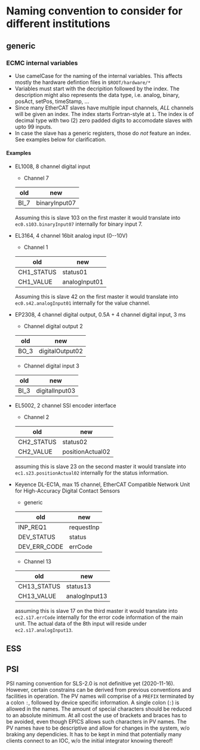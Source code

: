 # Naming convention to consider for different institutions

## generic

### ECMC internal variables

* Use camelCase for the naming of the internal variables.
This affects mostly the hardware defintion files in `$ROOT/hardware/*`
* Variables must start with the decripition followed by the index.
The description might also represents the data type, i.e. analog, binary, posAct, setPos, timeStamp, ...
* Since many EtherCAT slaves have multiple input channels, _ALL_ channels will be given an index.
The index starts Fortran-style at `1`.
The index is of decimal type with two (2) zero padded digits to accomodate slaves with upto 99 inputs.
* In case the slave has a generic registers, those do _not_ feature an index.
See examples below for clarification.

#### Examples

* EL1008, 8 channel digital input

  * Channel 7
  
  | old         | new |
  |--           |--|
  |BI_7         |binaryInput07 |
  
  Assuming this is slave 103 on the first master it would translate into `ec0.s103.binaryInput07` internally for binary input 7.

* EL3164, 4 channel 16bit analog input (0--10V)

  * Channel 1
  
  | old         | new |
  |--           |--|
  |CH1_STATUS   |status01 |
  |CH1_VALUE    |analogInput01  |
  
  Assuming this is slave 42 on the first master it would translate into `ec0.s42.analogInput01` internally for the value channel.
  
* EP2308, 4 channel digital output, 0.5A + 4 channel digital input, 3 ms

  * Channel digital output 2
  
  | old         | new |
  |--           |--|
  |BO_3         |digitalOutput02 |

  * Channel digital input 3
  
  | old         | new |
  |--           |--|
  |BI_3         |digitalInput03 |
  
* EL5002, 2 channel SSI encoder interface

  * Channel 2
  
  | old         | new |
  |--           |--|
  |CH2_STATUS   |status02 |
  |CH2_VALUE    |positionActual02  |
  
  assuming this is slave 23 on the second master it would translate into `ec1.s23.positionActual02` internally for the status information.

* Keyence DL-EC1A, max 15 channel, EtherCAT Compatible Network Unit for High-Accuracy Digital Contact Sensors

  * generic
  
  | old         | new |
  |--           |--|
  |INP_REQ1     |requestInp |
  |DEV_STATUS   |status |
  |DEV_ERR_CODE |errCode  |

  * Channel 13
  
  | old         | new |
  |--           |--|
  |CH13_STATUS  |status13 |
  |CH13_VALUE   |analogInput13  |
  
  assuming this is slave 17 on the third master it would translate into `ec2.s17.errCode` internally for the error code information of the main unit.
  The actual data of the 8th input will reside under `ec2.s17.analogInput13`.


## ESS

## PSI

PSI naming convention for SLS-2.0 is not definitive yet (2020-11-16).
However, certain constrains can be derived from previous conventions and facilities in operation.
The PV names will comprise of a `PREFIX` terminated by a colon `:`, followed by device specific information.
A single colon (`:`) is allowed in the names.
The amount of special characters should be reduced to an absolute minimum.
At all cost the use of brackets and braces has to be avoided, even though EPICS allows such characters in PV names.
The PV names have to be descriptive and allow for changes in the system, w/o braking any dependicies.
It has to be kept in mind that potentially many clients connect to an IOC, w/o the initial integrator knowing thereof!
